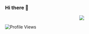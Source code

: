 ### Hi there 👋

<p align="center">
   <img src="https://octodex.github.com/godotocat/">
</p>

![Profile Views](https://hits.seeyoufarm.com/api/count/incr/badge.svg?url=https://github.com/ZoliKonya&title=Profile%20views)

